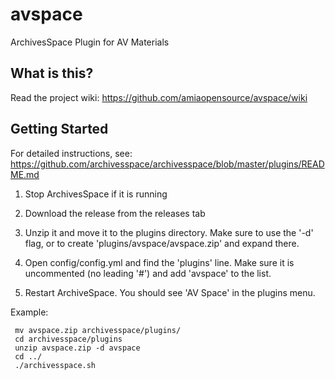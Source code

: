 avspace
=======

ArchivesSpace Plugin for AV Materials

## What is this?

Read the project wiki: https://github.com/amiaopensource/avspace/wiki 


## Getting Started

For detailed instructions, see:
     https://github.com/archivesspace/archivesspace/blob/master/plugins/README.md

1. Stop ArchivesSpace if it is running

2. Download the release from the releases tab

3. Unzip it and move it to the plugins directory. Make sure to use the '-d' flag, or to create 'plugins/avspace/avspace.zip' and expand there.

4. Open config/config.yml and find the 'plugins' line. Make sure it is uncommented (no leading '#') and add 'avspace' to the list.

5. Restart ArchiveSpace. You should see 'AV Space' in the plugins menu.

Example:

     mv avspace.zip archivesspace/plugins/
     cd archivesspace/plugins
     unzip avspace.zip -d avspace
     cd ../
     ./archivesspace.sh
